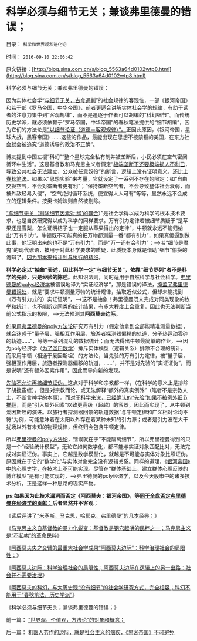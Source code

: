 # 科学必须与细节无关；兼谈弗里德曼的错误；

目录： `科学和世界观和进化论` 

时间： `2016-09-10 22:06:42` 

原文链接：[http://blog.sina.com.cn/s/blog_5563a64d0102wtp8.html](http://blog.sina.com.cn/s/blog_5563a64d0102wtp8.html)

科学必须与细节无关；兼谈弗里德曼的错误；

因为实体社会学“[与细节无关，古今通判](../../../2016/1/11/实体历史学不是“借古喻今”，而是“古今通判”.md)”的社会规律的客观性，一部《银河帝国》和若干部《罗马帝国，中华帝国》，前者更适合讲解实体社会学的规律，有助于读者的注意力集中到“客观规律”，而不是追逐于作者可以胡编的“科幻细节”。而传统历史学派，就必须依赖于“罗马帝国，中华帝国”的春秋笔法提供的“细节胡编”，因为它们的方法论是[“以细节论证（道德＝客观规律）”。](../../../2011/2/16/诱导行为的道德史和行为分析的历史科学.md)正因此原因，《银河帝国，星球大战，黑客帝国》……这些的作品，最能出现在思想不被禁锢的美国，在东方社会就会被追究“道德诱导的政治不正确”。

博友提到中国左棍“科幻”“整个星球完全私有制并被垄断后，小民必须在空气密闭循环中生活”。这是基督教和马克思主义者假定“[极端垄断下还要极端损人不利已](../../../2009/9/15/极限垄断初始分布也能最终均富.md)，导致公共社会无法建立，公众被任意奴役”的断言，逻辑上没有证明意义，[还比上春秋笔法](../../../2010/1/17/春秋笔法“为了大众的利益”.md)。如果以“思想实验”来考量，它就设定了一系列不存在的限定：如“自由交换空气，不会对垄断者更有利”；“保持垄断空气者，不会导致整体社会衰弱，而被外敌轻易入侵”，“空气绝对循环系统，便宜得人人可有”等等，显然永远不会成立的逻辑条件。按奥卡姆法则自然被剔除。

[“与细节无关（剔除细节因素对‘纲’的耦合](../../../2016/1/4/人类所有行为，都可经系统论，抽象为“E租宝模式”.md)）”是社会学得以成为科学的根本技术要求，也是自然研究得以成为科学的同样要求。万有引力定律若被细节质疑于“是苹果还是雪梨，怎么证明桔子也一定服从苹果得出的定律”，牛顿就永远不能归纳出“万有引力”。牛顿既不可能真的把万物都测量一番“都有引力”，如果真傻逼到做此事，他证明出来的也不是“万有引力”，而是“万一还有会引力”；——>若“细节是魔鬼”的现代谚语，被用于对此科学要求的质疑，此质疑本身就是借助“细节”偷换的诡辩了。[因为那本来指计划与执行的精细](../../../2013/12/14/孙子兵法“庙算多者胜”可能是指“下围棋”.md)。

**科学必定以“抽象”表述，因此科学一定“与细节无关”，依靠“细节罗列”者不是科学的先验，只是经验的陈述**。此知识法则，同时适用于自然科学与社会科学。[弗里德曼的polys经济学](../../../2012/6/29/讴歌盛世的科学派，“信仰科学”的“实证主义”.md)被错误地译为“实证经济学”，那是错误的译法，[掩盖了弗里德曼错误处](../../../2014/9/13/科学的世界观和方法论，与传统公知，逻辑冲突不可调和；.md)，就是“要求牛顿测量万物的统计规律，抽取近似公式，但却未能找到（万有引力式的）实证证明”，——>这不是抽象！弗里德曼既未完成对同类现象的枚举和统计，也不能断定同类的统计结果，有多大程度上会重复，因此也无法判断当前公式指示的极限，——>无法预测其**阿西莫夫边际**。

如果[用弗里德曼的poly方法论](../../../2014/12/14/弗里德曼和里根，与格林斯潘及克鲁格曼的区别.md)研究万有引力（假定他拿到全部能精准测量数据），就会迷惑于“量子层，强相互作用层，旅游者探测器偏移的轨道，分子热运动零碎的轨迹……”，等等一系列混乱的数据统计；而无法得出牛顿最简单的作业，——>因为poly经济学（[为了滥用数学](../../../2011/5/14/滥用数学的逻辑混乱.md)）排斥实体横型（逻辑关系）排除不合理的统计。而采用牛顿（相通于爱因斯坦）的方法论，当先验的万有引力定律，被“量子层，强相互作用层，旅游者探测器偏移的轨道，……”，并不是对先验的“实证证伪”，而是说明“还有额外因素作用”，因此而导向新的发现。

[先验不允许再被细节证伪，](../../../2016/1/11/实体历史学不是“借古喻今”，而是“古今通判”.md)这点对于科学和宗教都一样，（在科学的意义上是排除了胡搅蛮缠）。但是对宗教而论，或无法解释“额外的真实例外”（笔者不是宗教人士，不断言神学的本事）。而[对于科学来说，已经确认的“先验”如果不被例外细节推翻](../../../2014/9/22/逻辑悖反定理在社会科学中,强大得让许多人不敢面对.md)，而是“引入额外因素”以致更高级（超越）的容器，因此而实现了，从牛顿到爱因斯坦的演进。以旅行者探测器回馈的轨道数据“与牛顿定律和广义相对论均不符”为例，可能意味着在太阳以外存在着某种未知的引力源；或者是引力波在大干扰场以外有未知的物理规律，但终归会包含牛顿定律。

所以[弗里德曼的poly方法论](../../../2013/4/18/为什么芝加哥学派弗里德曼的“实证经济学”是伪科学？.md)，错误就在于“不能隔离细节”，所以弗里德曼得到的只是一个“经验统计模型”，无论它如何数学化，都不能与实证对象匹配比对，无法完成对实证证伪。事实上，它越是数学模型化，就越是不可能与实体对象比照证伪。原因就在于它的“数学化”与实体对象完全没有逻辑关系。同样的道理，《[银河帝国》中的心理史学，在技术上不可能实现](../../../2016/7/3/《银河帝国》中一系列社会科学的精华；.md)。尽管在“群体基础上，建立群体心理反映的博弈模型”是有可能实现的，——>弗里德曼的poly经济学，以及今天股市中的诸多技术分析，正是这样一种思路的现实产物。

**ps:如果因为此技术漏洞而否定《阿西莫夫：银河帝国》，等[同于全盘否定弗里德曼在经济学的贡献；](../../../2009/12/31/数学囚徒的芝加哥学派.md)后者显然并不客观**；

《[读后评讲了“米塞斯，马克思，哈耶克，弗里德曼”的几本经典；](../../../2016/9/5/导读“米塞斯，马克思，哈耶克，弗里德曼”的几本经典；.md)》

《[马克思主义自基督教的暴力化蜕变；基督教是钢穴起哄的民粹之一；马克思主义是“不起哄”的革命民粹](../../../2016/9/6/再说基督教与马克思主义的关系与异同；.md)》

《[阿西莫夫失之交臂的最重大社会学成果“阿西莫夫边际”：科学治理社会的局限性；](../../../2016/9/7/卡尔马克思是全球进步主义的“革命神灯”，及其“阿西莫夫边际”.md)》

《[阿西莫夫边际：科学治理社会的局限性；阿西莫夫边际在逻辑上的另一出路：社会并不需要治理](../../../2016/9/8/阿西莫夫边际：科学治理社会的局限性；.md)》

《[阿西莫夫的科幻，与大历史观“没有细节”的社会学研究方式，完全相容；科幻不能用于“春秋笔法，历史学派”](../../../2016/9/9/你们就是人性本私，你们自已就是黑爵.md)》

《科学必须与细节无关；兼谈弗里德曼的错误；》

前一篇： [“世界观，价值观，方法论”的对象和概念；](../../../2016/9/11/“世界观，价值观，方法论”的对象和概念；.md)

后一篇： [机器人劳作的边际，就是社会主义的痼疾，《黑客帝国》不可避免](../../../2016/8/8/机器人劳作的边际，就是社会主义的痼疾，《黑客帝国》不可避免.md)

